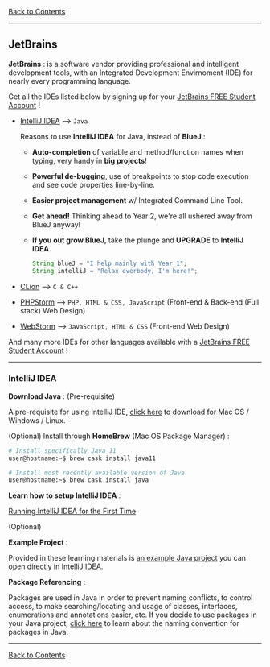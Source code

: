 [Back to Contents](../README.md#contents)

---

## <a name="jetbrains"></a>JetBrains

**JetBrains** : is a software vendor providing professional and intelligent development tools, with an Integrated Development Envirnoment (IDE) for nearly every programming language.
    
Get all the IDEs listed below by signing up for your <a href="https://www.jetbrains.com/student/" target="_blank">JetBrains FREE Student Account</a> !

- <a href="https://www.jetbrains.com/idea/" target="_blank">IntelliJ IDEA</a> --> `Java`

    Reasons to use **IntelliJ IDEA** for Java, instead of **BlueJ** :
        
    - **Auto-completion** of variable and method/function names when typing, very handy in **big projects**!

    - **Powerful de-bugging**, use of breakpoints to stop code execution and see code properties line-by-line.

    - **Easier project management** w/ Integrated Command Line Tool.
    
    - **Get ahead!** Thinking ahead to Year 2, we're all ushered away from BlueJ anyway!

    - **If you out grow BlueJ**, take the plunge and **UPGRADE** to **IntelliJ IDEA**.

        ```java
        String blueJ = "I help mainly with Year 1";
        String intelliJ = "Relax everbody, I'm here!";
        ```

- <a href="https://www.jetbrains.com/clion/" target="_blank">CLion</a> --> `C & C++`
    
- <a href="https://www.jetbrains.com/phpstorm/" target="_blank">PHPStorm</a> --> `PHP, HTML & CSS, JavaScript` (Front-end & Back-end (Full stack) Web Design)

-  <a href="https://www.jetbrains.com/webstorm/" target="_blank">WebStorm</a> --> `JavaScript, HTML & CSS` (Front-end Web Design)

And many more IDEs for other languages available with a <a href="https://www.jetbrains.com/student/" target="_blank">JetBrains FREE Student Account</a> !

---

### <a name="intellij"></a>IntelliJ IDEA

**Download Java** : (Pre-requisite)

A pre-requisite for using IntelliJ IDE, <a href="https://java.com/en/download/help/download_options.xml" target="_blank">click here</a> to download for Mac OS / Windows / Linux.

(Optional) Install through **HomeBrew** (Mac OS Package Manager) :

```bash
# Install specifically Java 11
user@hostname:~$ brew cask install java11

# Install most recently available version of Java
user@hostname:~$ brew cask install java
```

**Learn how to setup IntelliJ IDEA** :

<a href="https://youtu.be/c0efB_CKOYo" target="_blank">Running IntelliJ IDEA for the First Time</a>

(Optional)

**Example Project** :

Provided in these learning materials is <a href="https://github.com/d-w-arnold/Learn_Git_GitHub_JetBrains/tree/master/example_intellij.zip" target="_blank">an example Java project</a> you can open directly in IntelliJ IDEA.

**Package Referencing** :

Packages are used in Java in order to prevent naming conflicts, to control access, to make searching/locating and usage of classes, interfaces, enumerations and annotations easier, etc. If you decide to use packages in your Java project, <a href="https://docs.oracle.com/javase/tutorial/java/package/namingpkgs.html" target="_blank">click here</a> to learn about the naming convention for packages in Java.

---

[Back to Contents](../README.md#contents)
